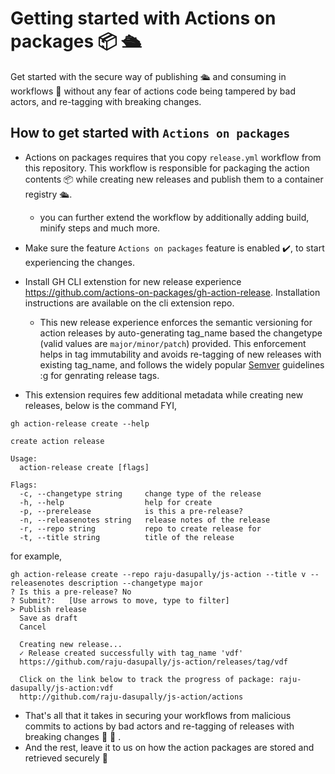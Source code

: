 # Getting started with Actions on packages 📦 🛳️ 

Get started with the secure way of publishing 🛳️ and consuming in workflows 📑 without any fear of actions code being tampered by bad actors, and re-tagging with breaking changes.

## How to get started with `Actions on packages`
- Actions on packages requires that you copy `release.yml` workflow from this repository. This workflow is responsible for packaging the action contents  📦 while creating new releases and publish them to a container registry 🛳️.

  - you can further extend the workflow by additionally adding build, minify steps and much more.
  
- Make sure the feature `Actions on packages` feature is enabled ✔️, to start experiencing the changes.

- Install GH CLI extenstion for new release experience https://github.com/actions-on-packages/gh-action-release. Installation instructions are available on the cli extension repo.

  - This new release experience enforces the semantic versioning for action releases by auto-generating tag_name based the changetype (valid values are `major/minor/patch`) provided. This enforcement helps in tag immutability and avoids re-tagging of new releases with existing tag_name, and follows the widely popular [Semver](https://semver.org) guidelines :g for genrating release tags.

-   This extension requires few additional metadata while creating new releases, below is the command FYI,

```
gh action-release create --help

create action release

Usage:
  action-release create [flags]

Flags:
  -c, --changetype string     change type of the release
  -h, --help                  help for create
  -p, --prerelease            is this a pre-release?
  -n, --releasenotes string   release notes of the release
  -r, --repo string           repo to create release for
  -t, --title string          title of the release
```

for example,

```
gh action-release create --repo raju-dasupally/js-action --title v --releasenotes description --changetype major
? Is this a pre-release? No
? Submit?:   [Use arrows to move, type to filter]
> Publish release
  Save as draft
  Cancel
  
  Creating new release...
  ✓ Release created successfully with tag_name 'vdf'
  https://github.com/raju-dasupally/js-action/releases/tag/vdf

  Click on the link below to track the progress of package: raju-dasupally/js-action:vdf
  http://github.com/raju-dasupally/js-action/actions
```
- That's all that it takes in securing your workflows from malicious commits to actions by bad actors and re-tagging of releases with breaking changes 🎉 🚀 .
- And the rest, leave it to us on how the action packages are stored and retrieved securely 🥳
